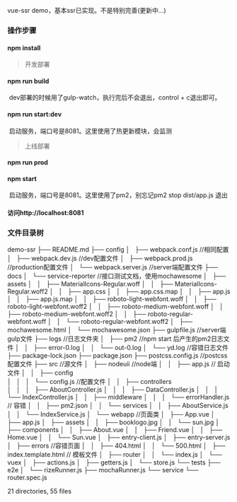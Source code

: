vue-ssr demo，基本ssr已实现。不是特别完善(更新中...)

### 操作步骤

#### npm install


> 开发部署

#### npm run build

​	dev部署的时候用了gulp-watch，执行完后不会退出，control + c退出即可。

#### npm run start:dev

​	启动服务，端口号是8081。这里使用了热更新模块，会监测



> 上线部署

#### npm run prod

#### npm start

​	启动服务，端口号是8081。这里使用了pm2，别忘记pm2 stop dist/app.js 退出



#### 访问http://localhost:8081



### 文件目录树


demo-ssr
├── README.md
├── config
│   ├── webpack.conf.js     //相同配置
│   ├── webpack.dev.js      //dev配置文件
│   ├── webpack.prod.js     //production配置文件
│   └── webpack.server.js   //server端配置文件
├── docs
│   └── service-reporter    //接口测试文档，使用mochawesome
│       ├── assets
│       │   ├── MaterialIcons-Regular.woff
│       │   ├── MaterialIcons-Regular.woff2
│       │   ├── app.css
│       │   ├── app.css.map
│       │   ├── app.js
│       │   ├── app.js.map
│       │   ├── roboto-light-webfont.woff
│       │   ├── roboto-light-webfont.woff2
│       │   ├── roboto-medium-webfont.woff
│       │   ├── roboto-medium-webfont.woff2
│       │   ├── roboto-regular-webfont.woff
│       │   └── roboto-regular-webfont.woff2
│       ├── mochawesome.html
│       └── mochawesome.json
├── gulpfile.js     //server端gulp文件
├── logs    //日志文件夹
│   ├── pm2     //npm start 后产生的pm2日志文件
│   │   ├── error-0.log
│   │   └── out-0.log
│   └── yd.log  //容错日志文件
├── package-lock.json
├── package.json
├── postcss.config.js   //postcss配置文件
├── src //源文件
│   ├── nodeuii     //node端
│   │   ├── app.js      // 启动文件
│   │   ├── config      
│   │   │   └── config.js       //配置文件
│   │   ├── controllers     
│   │   │   ├── AboutController.js
│   │   │   ├── DataController.js
│   │   │   └── IndexController.js
│   │   ├── middleware 
│   │   │   └── errorHandler.js     // 容错
│   │   ├── pm2.json
│   │   └── services
│   │       ├── AboutService.js
│   │       └── IndexService.js
│   └── webapp     //页面类
│       ├── App.vue
│       ├── app.js
│       ├── assets
│       │   ├── booklogo.jpg
│       │   └── sun.jpg
│       ├── components
│       │   ├── About.vue
│       │   ├── Friend.vue
│       │   ├── Home.vue
│       │   └── Sun.vue
│       ├── entry-client.js
│       ├── entry-server.js
│       ├── errors      //容错页面
│       │   ├── 404.html
│       │   └── 500.html
│       ├── index.template.html    // 模板文件
│       ├── router
│       │   └── index.js
│       └── vuex
│           ├── actions.js
│           ├── getters.js
│           └── store.js
└── tests
    ├── e2e
    │   └── rizeRunner.js
    ├── mochaRunner.js
    └── service
        └── router.spec.js

21 directories, 55 files
